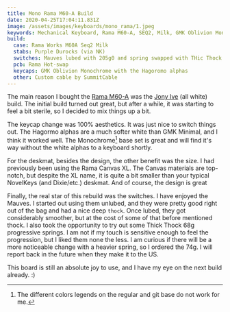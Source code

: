 ```yaml
---
title: Mono Rama M60-A Build
date: 2020-04-25T17:04:11.831Z
image: /assets/images/keyboards/mono_rama/1.jpeg
keywords: Mechanical Keyboard, Rama M60-A, SEQ2, Milk, GMK Oblivion Monochrome, SummitCable, Mauve Switches, Randomfrankp, Progressive Springs
build:
  case: Rama Works M60A Seq2 Milk
  stabs: Purple Durocks (via NK)
  switches: Mauves lubed with 205g0 and spring swapped with THic Thock MPs
  pcb: Rama Hot-swap
  keycaps: GMK Oblivion Monochrome with the Hagoromo alphas
  other: Custom cable by SummitCable
---
```


The main reason I bought the [Rama M60-A](https://rama.works/m60-a) was the [Jony Ive](https://scottw.com/boards/jony) (all white) build. The initial build turned out great, but after a while, it was starting to feel a bit sterile, so I decided to mix things up a bit.

The keycap change was 100% aesthetics. It was just nice to switch things out. The Hagormo alphas are a much softer white than GMK Minimal, and I think it worked well. The Monochrome[^2] base set is great and will find it's way without the white alphas to a keyboard shortly.

For the deskmat, besides the design, the other benefit was the size. I had previously been using the Rama Canvas XL. The Canvas materials are top-notch, but despite the XL name, it is quite a bit smaller than your typical NovelKeys (and Dixie/etc.) deskmat. And of course, the design is great

Finally, the real star of this rebuild was the switches. I have enjoyed the Mauves. I started out using them unlubed, and they were pretty good right out of the bag and had a nice deep `thock`. Once lubed, they got considerably smoother, but at the cost of some of that before mentioned thock. I also took the opportunity to try out some Thick Thock 68g progressive springs. I am not if my touch is sensitive enough to feel the progression, but I liked them none the less. I am curious if there will be a more noticeable change with a heavier spring, so I ordered the 74g. I will report back in the future when they make it to the US.

This board is still an absolute joy to use, and I have my eye on the next build already. :)

[^1]: Or on [Project Keyboard](https://store.projectkeyboard.com/collections/switches/products/mauve-switches-10-pack)
[^2]: The different colors legends on the regular and git base do not work for me.
